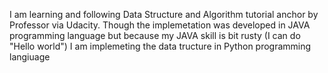 I am learning and following Data Structure and Algorithm
tutorial anchor by 
Professor via Udacity.
Though the implemetation was developed in JAVA programming language
but because my JAVA skill is bit rusty (I can do "Hello world")
I am implemeting the data tructure in Python programming langiuage
